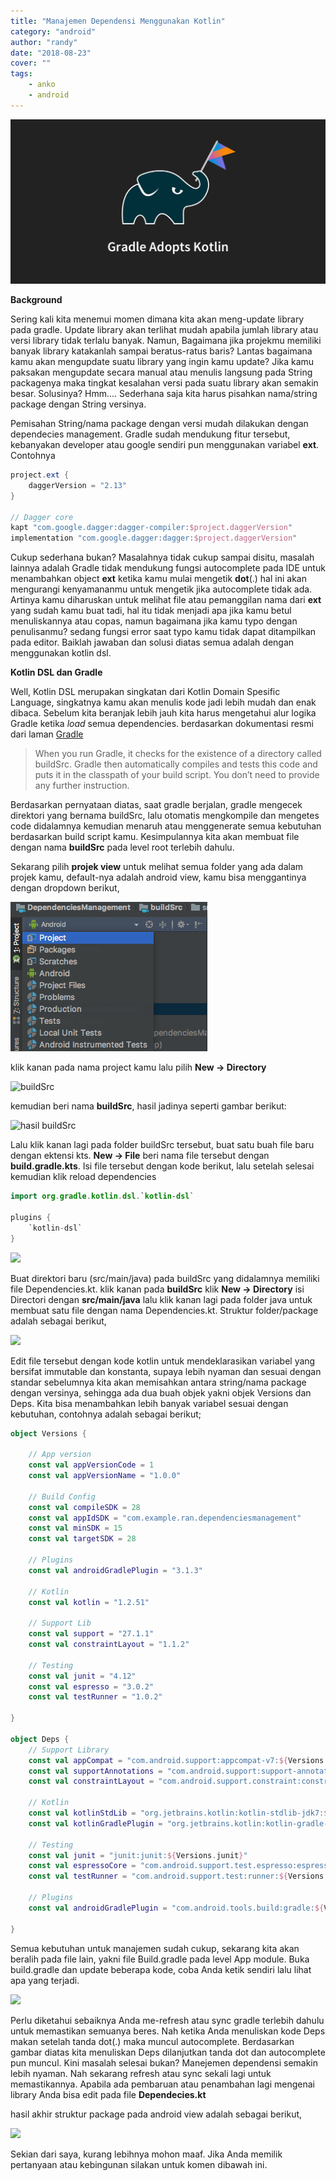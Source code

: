 ```yaml
---
title: "Manajemen Dependensi Menggunakan Kotlin"
category: "android"
author: "randy"
date: "2018-08-23"
cover: ""
tags:
    - anko
    - android
---
```


![](./assets/gradle-kotlin.png)

**Background**

Sering kali kita menemui momen dimana kita akan meng-update library pada gradle. Update library akan terlihat mudah apabila jumlah library atau versi library tidak terlalu banyak. Namun, Bagaimana jika projekmu memiliki banyak library katakanlah sampai beratus-ratus baris? Lantas bagaimana kamu akan mengupdate suatu library yang ingin kamu update? Jika kamu paksakan mengupdate secara manual atau menulis langsung pada String packagenya maka tingkat kesalahan versi pada suatu library akan semakin besar. Solusinya? Hmm.... Sederhana saja kita harus pisahkan nama/string package dengan String versinya.

Pemisahan String/nama package dengan versi mudah dilakukan dengan dependecies management. Gradle sudah mendukung fitur tersebut, kebanyakan developer atau google sendiri pun menggunakan variabel **ext**. Contohnya

```groovy
project.ext {
	daggerVersion = "2.13"  
}

// Dagger core
kapt "com.google.dagger:dagger-compiler:$project.daggerVersion"
implementation "com.google.dagger:dagger:$project.daggerVersion"

```

Cukup sederhana bukan? Masalahnya tidak cukup sampai disitu, masalah lainnya adalah Gradle tidak mendukung fungsi autocomplete pada IDE untuk menambahkan object **ext** ketika kamu mulai mengetik **dot**(.) hal ini akan mengurangi kenyamananmu untuk mengetik jika autocomplete tidak ada. Artinya kamu diharuskan untuk melihat file atau pemanggilan nama dari **ext** yang sudah kamu buat tadi, hal itu tidak menjadi apa jika kamu betul menuliskannya atau copas, namun bagaimana jika kamu typo dengan penulisanmu? sedang fungsi error saat typo kamu tidak dapat ditampilkan pada editor. Baiklah jawaban dan solusi diatas semua adalah dengan menggunakan kotlin dsl.



**Kotlin DSL dan Gradle**

Well, Kotlin DSL merupakan singkatan dari Kotlin Domain Spesific Language, singkatnya kamu akan menulis kode jadi lebih mudah dan enak dibaca. Sebelum kita beranjak lebih jauh kita harus mengetahui alur logika Gradle ketika *load* semua dependencies. berdasarkan dokumentasi resmi dari laman [Gradle](https://docs.gradle.org/current/userguide/organizing_gradle_projects.html#sec:build_sources) 

> When you run Gradle, it checks for the existence of a directory called buildSrc. Gradle then automatically compiles and tests this code and puts it in the classpath of your build script. You don’t need to provide any further instruction.

Berdasarkan pernyataan diatas, saat gradle berjalan, gradle mengecek direktori yang bernama buildSrc, lalu otomatis mengkompile dan mengetes code didalamnya kemudian menaruh atau menggenerate semua kebutuhan berdasarkan build script kamu. Kesimpulannya kita akan membuat file dengan nama **buildSrc** pada level root terlebih dahulu. 

Sekarang pilih **projek view** untuk melihat semua folder yang ada dalam projek kamu, default-nya adalah android view, kamu bisa menggantinya dengan dropdown berikut,

![](./assets/1.png)

klik kanan pada nama project kamu lalu pilih **New -> Directory** 

![buildSrc](/assets/2.png)

kemudian beri nama **buildSrc**, hasil jadinya seperti gambar berikut:

![hasil buildSrc](/assets/3.png)

Lalu klik kanan lagi pada folder buildSrc tersebut, buat satu buah file baru dengan ektensi kts. **New -> File** beri nama file tersebut dengan **build.gradle.kts**. Isi file tersebut dengan kode berikut, lalu setelah selesai kemudian klik reload dependencies

```kotlin
import org.gradle.kotlin.dsl.`kotlin-dsl`

plugins {
    `kotlin-dsl`
}
```



![](/assets/4.png)

Buat direktori baru (src/main/java) pada buildSrc yang didalamnya memiliki file Dependencies.kt. klik kanan pada **buildSrc**  klik **New -> Directory** isi Directori dengan **src/main/java** lalu klik kanan lagi pada folder java untuk membuat satu file dengan nama Dependencies.kt. Struktur folder/package adalah sebagai berikut,

![](/assets/5.png)



Edit file tersebut dengan kode kotlin untuk mendeklarasikan variabel yang bersifat immutable dan konstanta, supaya lebih nyaman dan sesuai dengan standar sebelumnya kita akan memisahkan antara string/nama package dengan versinya, sehingga ada dua buah objek yakni objek Versions dan Deps. Kita bisa menambahkan lebih banyak variabel sesuai dengan kebutuhan, contohnya adalah sebagai berikut;

```kotlin
object Versions {

    // App version
    const val appVersionCode = 1
    const val appVersionName = "1.0.0"

    // Build Config
    const val compileSDK = 28
    const val appIdSDK = "com.example.ran.dependenciesmanagement"
    const val minSDK = 15
    const val targetSDK = 28

    // Plugins
    const val androidGradlePlugin = "3.1.3"

    // Kotlin
    const val kotlin = "1.2.51"

    // Support Lib
    const val support = "27.1.1"
    const val constraintLayout = "1.1.2"

    // Testing
    const val junit = "4.12"
    const val espresso = "3.0.2"
    const val testRunner = "1.0.2"

}

object Deps {
    // Support Library
    const val appCompat = "com.android.support:appcompat-v7:${Versions.support}"
    const val supportAnnotations = "com.android.support:support-annotations:${Versions.support}"
    const val constraintLayout = "com.android.support.constraint:constraint-layout:${Versions.constraintLayout}"

    // Kotlin
    const val kotlinStdLib = "org.jetbrains.kotlin:kotlin-stdlib-jdk7:${Versions.kotlin}"
    const val kotlinGradlePlugin = "org.jetbrains.kotlin:kotlin-gradle-plugin:${Versions.kotlin}"

    // Testing
    const val junit = "junit:junit:${Versions.junit}"
    const val espressoCore = "com.android.support.test.espresso:espresso-core:${Versions.espresso}"
    const val testRunner = "com.android.support.test:runner:${Versions.testRunner}"

    // Plugins
    const val androidGradlePlugin = "com.android.tools.build:gradle:${Versions.androidGradlePlugin}"

}
```

Semua kebutuhan untuk manajemen sudah cukup, sekarang kita akan beralih pada file lain, yakni file Build.gradle pada level App module. Buka build.gradle dan update beberapa kode, coba Anda ketik sendiri lalu lihat apa yang terjadi.

![](/assets/6.png)



Perlu diketahui sebaiknya Anda me-refresh atau sync gradle terlebih dahulu untuk memastikan semuanya beres. Nah ketika Anda menuliskan kode Deps makan setelah tanda dot(.) maka muncul autocomplete. Berdasarkan gambar diatas kita menuliskan Deps dilanjutkan tanda dot dan autocomplete pun muncul. Kini masalah selesai bukan? Manejemen dependensi semakin lebih nyaman. Nah sekarang refresh atau sync sekali lagi untuk memastikannya. Apabila ada pembaruan atau penambahan lagi mengenai library Anda bisa edit pada file **Dependecies.kt**

hasil akhir struktur package pada android view adalah sebagai berikut,

![](/assets/7.png)



Sekian dari saya, kurang lebihnya mohon maaf. Jika Anda memilik pertanyaan atau kebingunan silakan untuk komen dibawah ini.
